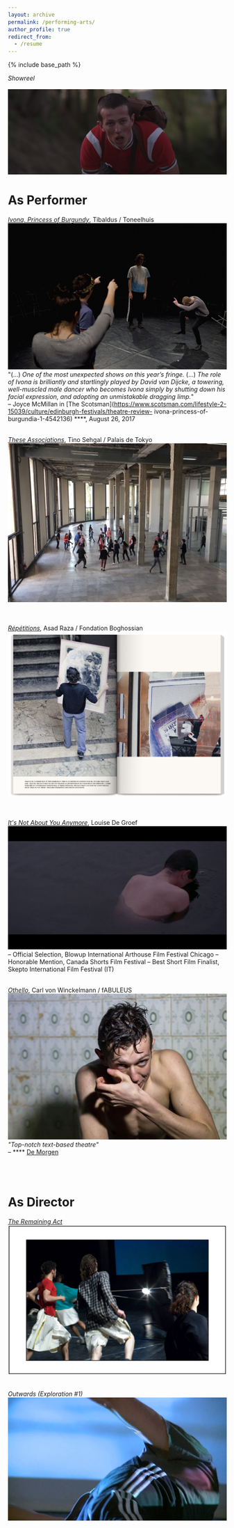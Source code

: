 ```yaml
---
layout: archive
permalink: /performing-arts/
author_profile: true
redirect_from:
  - /resume
---
```


{% include base_path %}

*Showreel* <br/> <br/>
[<img src="../images/showreel.jpg" alt="hi" class="inline"/>](https://vimeo.com/200251921) <br/>

As Performer
======
*[Ivona, Princess of Burgundy](https://www.toneelhuis.be/nl/programma/yvonne-prinses-van-bourgondie/)*, Tibaldus / Toneelhuis 
[<img src="../images/yvonne.jpg" alt="hi" class="inline"/>](https://www.youtube.com/watch?v=f4gJX02zeQo) <br/>
"(...) *One of the most unexpected shows on this year’s fringe.* (...) *The role of Ivona is brilliantly and startlingly played by David van Dijcke, a towering, well-muscled male dancer who becomes Ivona simply by shutting down his facial expression, and adopting an unmistakable dragging limp.*"<br/>
&ndash; Joyce McMillan in [The Scotsman](https://www.scotsman.com/lifestyle-2-15039/culture/edinburgh-festivals/theatre-review- ivona-princess-of-burgundia-1-4542136) \*\*\*\*, August 26, 2017 
<br/> <br/>

*[These Associations](https://www.theguardian.com/artanddesign/2016/nov/16/tino-sehgal-carte-blanche-mind-bending-exhibition-palais-de-tokyo-paris)*, Tino Sehgal / Palais de Tokyo
[<img src="../images/tino.jpg" alt="hi" class="inline"/>](https://www.youtube.com/watch?v=woLx-Ty6E54) <br/>
<br/> <br/>

*[Répétitions](https://www.villaempain.com/en/exhibitions/past-exhibitions/repetition/)*, Asad Raza / Fondation Boghossian 
[<img src="../images/repetitions.jpg" alt="hi" class="inline"/>](https://www.youtube.com/watch?v=G-sKmcCwpBk) <br/>
<br/> <br/>


*[It's Not About You Anymore](https://www.flandersimage.com/titles/its-not-about-you-anymore)*, Louise De Groef 
[<img src="../images/zielbeeld.jpg" alt="hi" class="inline"/>](https://vimeo.com/106122383) <br/>
&ndash; Official Selection, Blowup International Arthouse Film Festival Chicago
&ndash; Honorable Mention, Canada Shorts Film Festival
&ndash; Best Short Film Finalist, Skepto International Film Festival (IT)
<br/> <br/>


*[Othello](https://www.fabuleus.be/othello)*, Carl von Winckelmann / fABULEUS <br/>
[<img src="../images/othello.jpg" alt="hi" class="inline"/>](https://vimeo.com/65708587) <br/>
*"Top-notch text-based theatre"* <br/>
&ndash; \*\*\*\* [De Morgen](https://davidvandijcke.github.io/images/othello_review.png)
<br/> <br/> <br/> <br/>

As Director
======
*[The Remaining Act](https://davidvandijcke.github.io/images/REMAININGACTFINI.pdf)*
[<img src="../images/theRemainingAct.jpg" alt="hi" class="inline"/>](https://vimeo.com/171912737) <br/> <br/>

*Outwards (Exploration #1)*
[<img src="../images/outwards.jpg" alt="hi" class="inline"/>](https://vimeo.com/139134269)

